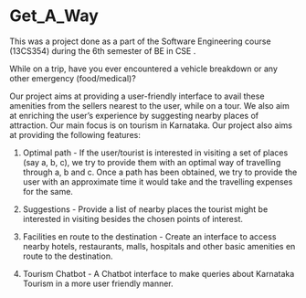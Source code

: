 # Get_A_Way

This was a project done as a part of the Software Engineering course (13CS354) during the 6th semester of BE in CSE . 
  
  While on a trip, have you ever encountered a vehicle breakdown or any other emergency (food/medical)?
  
  Our project aims at providing a user-friendly interface to avail these amenities from the sellers nearest to the user, 
while on a tour. We also aim at enriching the user’s experience by suggesting nearby places of attraction. Our main focus is 
on tourism in Karnataka. Our project also aims at providing the following features:

  1. Optimal path - If the user/tourist is interested in visiting a set of places (say a, b, c), we try to provide them with an
  optimal way of travelling through a, b and c. Once a path has been obtained, we try to provide the user with an approximate
  time it would take and the travelling expenses for the same.

  2. Suggestions - Provide a list of nearby places the tourist might be interested in visiting besides the chosen points of 
  interest.

  3. Facilities en route to the destination - Create an interface to access nearby hotels, restaurants, malls, hospitals and 
  other basic amenities en route to the destination.

  4. Tourism Chatbot - A Chatbot interface to make queries about Karnataka Tourism in a more user friendly manner.    
